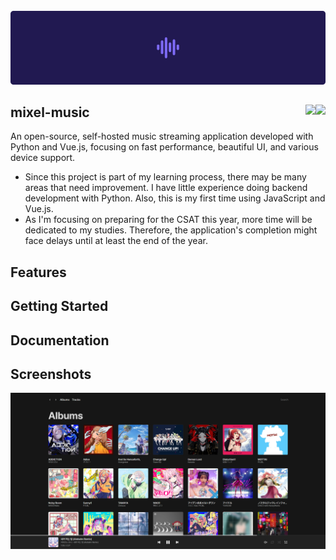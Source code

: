 <br>
<div align="center">
  <img src=".github/header.svg">
</div>

## mixel-music <img src="https://img.shields.io/badge/Python | 3.11+-3776AB?style=flat-square&logo=python&logoColor=white" align="right"> <img src="https://img.shields.io/github/license/mixel-music/mixel-music?style=flat-square" align="right">
An open-source, self-hosted music streaming application developed with Python and Vue.js, focusing on fast performance, beautiful UI, and various device support.

- Since this project is part of my learning process, there may be many areas that need improvement. I have little experience doing backend development with Python. Also, this is my first time using JavaScript and Vue.js.
- As I'm focusing on preparing for the CSAT this year, more time will be dedicated to my studies. Therefore, the application's completion might face delays until at least the end of the year.

## Features

## Getting Started

## Documentation

## Screenshots
<div align="center">
  <img src=".github/albums.png" width="900">
</div>